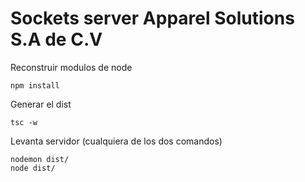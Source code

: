 # Sockets server Apparel Solutions S.A de C.V

Reconstruir modulos de node
```
npm install
```
Generar el dist
```
tsc -w
```

Levanta servidor (cualquiera de los dos comandos)
```
nodemon dist/
node dist/
```
